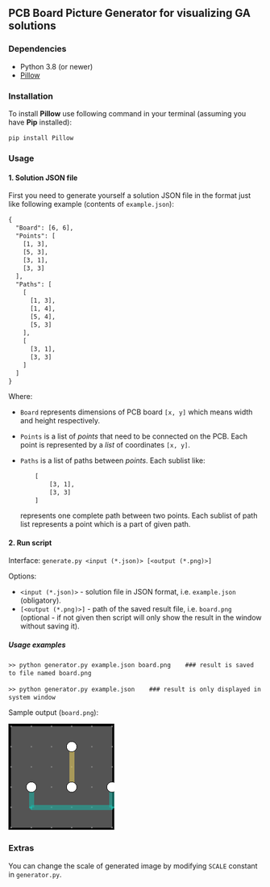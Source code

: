 ## PCB Board Picture Generator for visualizing GA solutions

### Dependencies

- Python 3.8 (or newer)
- [Pillow](https://python-pillow.org)

### Installation

To install **Pillow** use following command in your terminal (assuming you have **Pip** installed):

```
pip install Pillow
```

### Usage

#### 1. Solution JSON file

First you need to generate yourself a solution JSON file in the format just like following example (contents of `example.json`):

```
{
  "Board": [6, 6],
  "Points": [
    [1, 3],
    [5, 3],
    [3, 1],
    [3, 3]
  ],
  "Paths": [
    [
      [1, 3],
      [1, 4],
      [5, 4],
      [5, 3]
    ],
    [
      [3, 1],
      [3, 3]
    ]
  ]
}
```

Where:

- `Board` represents dimensions of PCB board `[x, y]` which means width and height respectively.
- `Points` is a list of _points_ that need to be connected on the PCB. Each point is represented by a _list_ of coordinates `[x, y]`.
- `Paths` is a list of paths between _points_. Each sublist like:

  ```
      [
          [3, 1],
          [3, 3]
      ]
  ```

  represents one complete path between two points. Each sublist of path list represents a point which is a part of given path.

#### 2. Run script

Interface: `generate.py <input (*.json)> [<output (*.png)>]`

Options:

- `<input (*.json)>` - solution file in JSON format, i.e. `example.json` (obligatory).
- `[<output (*.png)>]` - path of the saved result file, i.e. `board.png` (optional - if not given then script will only show the result in the window without saving it).

##### Usage examples

```
>> python generator.py example.json board.png    ### result is saved to file named board.png

>> python generator.py example.json    ### result is only displayed in system window
```

Sample output (`board.png`):

![example](./board.png 'board.png')

### Extras

You can change the scale of generated image by modifying `SCALE` constant in `generator.py`.
